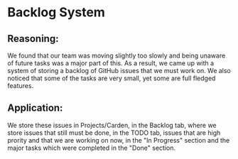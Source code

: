 # Backlog System

## Reasoning: 
We found that our team was moving slightly too slowly and being unaware of future tasks was a major part of this. As a result, 
we came up with a system of storing a backlog of GitHub issues that we must work on. We also noticed that some of the tasks are very small,
yet some are full fledged features.

## Application:
We store these issues in Projects/Carden, in the Backlog tab, where we store issues that still must be done, in the TODO tab,
issues that are high prority and that we are working on now, in the "In Progress" section and the major tasks which were completed
in the "Done" section.
